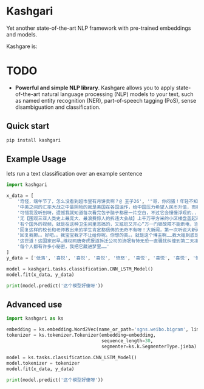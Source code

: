 # Kashgari
Yet another state-of-the-art NLP framework with pre-trained embeddings and models.

Kashgare is:

# TODO
* **Powerful and simple NLP library**. Kashgare allows you to apply state-of-the-art natural language processing (NLP) models to your text, such as named entity recognition (NER), part-of-speech tagging (PoS), sense disambiguation and classification.

## Quick start
```bash
pip install kashgari
```

## Example Usage

lets run a text classification over an example sentence

```python
import kashgari

x_data = [
    '奇怪，端午节了，怎么没看到超市里有月饼卖啊？@ 王子26', '"哥，你闷骚！年轻不知精珍贵',
    '中美之间的汇率大战之中最阴险的就是美国在各国运作，给中国压力希望人民币升值，而我们不能升值的结果就是让步。其实，我们应该学习德国治理马克的经验，马克兑美元由4马克兑1美升到1.5马克对1美元，他们的经济依然平稳过渡，这就是水平，而水平决定一切。',
    '可惜我没听到呀，遗憾我就知道每次看完包子脑子都是一片空白，不过它会慢慢浮现的....好久没有这么近距离的听包子唱歌了，包子还是这么帅，歌声还是这么天籁~ 又看见了一些久未见面的亲们，和一些新的亲们，很开心。星星们今天赞一个，等到这么晚都还在坚持，这就是她们!明天就要去送包子机了，很舍不得....',
    '无【围观三亚人类史上最庞大、最浪费惊人的拆违大会战】上千万平方米的小区楼盘盖起来，再拆掉，再盖起来，三亚的gdp 估计会全国之一。有网友称，三亚此役将记入中国历史，和当年百团大战齐名。',
    '有个国外的视频，就是在这种卫生间里恶搞的，又尴尬又开心“万一门锁故障不能断电，岂非让人看光光！”还真不好说。',
    '回复这样的校长和老师教出来的学生肯定都信佛的无奇不有呀！大新闻，第一次听说大新闻，第一次听说武汉市新洲一所初中学校日前组织30余名九年级老师参加敬香祈福，希望九年级的孩子们考出好成绩。一位副校长表示，每年都会组织毕业年级班主任敬香，这已是常规工作。---“考前抱佛脚”于事无补、不要放大对考试的焦虑、老师的压力需要一个出口、关键要扭转应试倾向。',
    '回复我擦。。好吧。。我宝宝我才不让给你呢。你想的美。。就是这个博主啊……我大姐到底是谁啊。。我还没搞清楚。。文艺神马的。。。人身處 在幽靜 單 純 的城市。心也會 慢慢安靜 下來 。',
    '这世道！这国家迟早…维权网唐奇虎报道拆迁公司的流氓有恃无恐一直骚扰纠缠到第二天凌晨2：30左右，还在不停地谩骂，最后终于大出大手，四十余人一起下手，对陈刚拳脚相加，并用条凳砸陈刚的脑颅。陈刚被打得血流满面，白色衬衫全被鲜血染红，陈刚被逼无奈，拿起菜刀进陈刚正在南通市附属医院接受抢救治疗。',
    '每个人都有许多小秘密，我把它藏进梦里……'
]
y_data = ['低落', '喜悦', '喜悦', '喜悦', '愤怒', '喜悦', '喜悦', '喜悦', '愤怒', '愤怒']

model = kashgari.tasks.classification.CNN_LSTM_Model()
model.fit(x_data, y_data)

print(model.predict('这个模型好傻呀'))
```

## Advanced use
```python
import kashgari as ks

embedding = ks.embedding.Word2Vec(name_or_path='sgns.weibo.bigram', limit=1000)
tokenizer = ks.tokenizer.Tokenizer(embedding=embedding,
                                   sequence_length=30,
                                   segmenter=ks.k.SegmenterType.jieba)
                                   
model = ks.tasks.classification.CNN_LSTM_Model()
model.tokenizer = tokenizer
model.fit(x_data, y_data)

print(model.predict('这个模型好傻呀'))
```